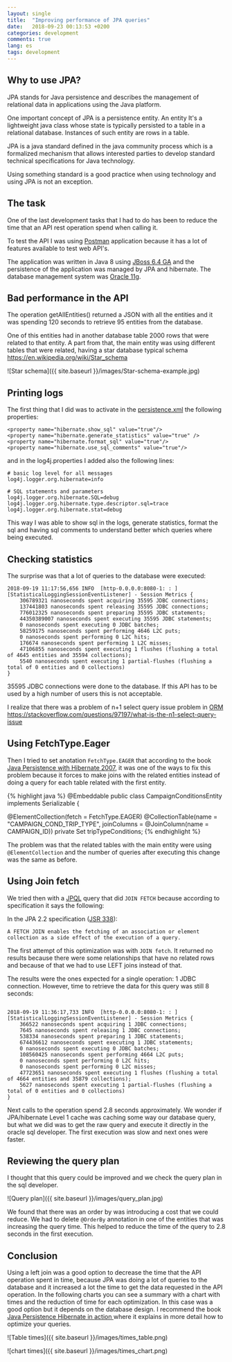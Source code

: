 ```yaml
---
layout: single
title:  "Improving performance of JPA queries"
date:   2018-09-23 00:13:53 +0200
categories: development
comments: true
lang: es
tags: development
---
```


Why to use JPA?
-------------------------
JPA stands for Java persistence and describes the management of relational data in applications using the Java platform.

One important concept of JPA is a persistence entity. An entity It's a lightweight java class whose state is typically persisted to a table in a relational database. Instances of such entity are rows in a table.

JPA is a java standard defined in the java community process which is a formalized mechanism that allows interested parties to develop standard technical specifications for Java technology.

Using something standard is a good practice when using technology and using JPA is not an exception.

The task
-------------------------
One of the last development tasks that I had to do has been to reduce the time that an API rest operation spend when calling it.

To test the API I was using <a href="https://www.getpostman.com/">Postman</a> application because it has a lot of features available to test web API's.

The application was written in Java 8 using <a href="https://access.redhat.com/documentation/en-us/red_hat_jboss_enterprise_application_platform/6.4/html/6.4.0_release_notes/index">JBoss 6.4 GA</a> and the persistence of the application was managed by JPA and hibernate. The database management system was <a href="https://en.wikipedia.org/wiki/Oracle_Database">Oracle 11g</a>.

Bad performance in the API
--------------------------
The operation getAllEntities() returned a JSON with all the entities and it was spending 120 seconds to retrieve 95 entities from the database.

One of this entities had in another database table 2000 rows that were related to that entity. A part from that, the main entity was using different tables that were related, having a star database typical schema <a href="https://en.wikipedia.org/wiki/Star_schema">https://en.wikipedia.org/wiki/Star_schema</a>

![Star schema]({{ site.baseurl }}/images/Star-schema-example.jpg)

Printing logs
-------------------------
The first thing that I did was to activate in the <a href="https://docs.oracle.com/cd/E16439_01/doc.1013/e13981/undejdev003.htm#CHDIDBBF">persistence.xml</a> the following properties:  

```
<property name="hibernate.show_sql" value="true"/>
<property name="hibernate.generate_statistics" value="true" />
<property name="hibernate.format_sql" value="true"/>
<property name="hibernate.use_sql_comments" value="true"/>
```

and in the log4j.properties I added also the following lines:

```
# basic log level for all messages
log4j.logger.org.hibernate=info

# SQL statements and parameters
log4j.logger.org.hibernate.SQL=debug
log4j.logger.org.hibernate.type.descriptor.sql=trace
log4j.logger.org.hibernate.stat=debug
```

This way I was able to show sql in the logs, generate statistics, format the sql and having sql comments to understand better which queries where being executed.

Checking statistics
---------------------------

The surprise was that a lot of queries to the database were executed:  

```
2018-09-19 11:17:56,656 INFO  [http-0.0.0.0:8080-1: : ] [StatisticalLoggingSessionEventListener] - Session Metrics {
    306789321 nanoseconds spent acquiring 35595 JDBC connections;
    137441803 nanoseconds spent releasing 35595 JDBC connections;
    776012325 nanoseconds spent preparing 35595 JDBC statements;
    44350389007 nanoseconds spent executing 35595 JDBC statements;
    0 nanoseconds spent executing 0 JDBC batches;
    58259175 nanoseconds spent performing 4646 L2C puts;
    0 nanoseconds spent performing 0 L2C hits;
    176674 nanoseconds spent performing 1 L2C misses;
    47106855 nanoseconds spent executing 1 flushes (flushing a total of 4645 entities and 35594 collections);
    5540 nanoseconds spent executing 1 partial-flushes (flushing a total of 0 entities and 0 collections)
}
```

35595 JDBC connections were done to the database. If this API has to be used by a high number of users this is not acceptable. 

I realize that there was a problem of n+1 select query issue problem in <a href="https://en.wikipedia.org/wiki/Object-relational_mapping">ORM</a> <a href="https://stackoverflow.com/questions/97197/what-is-the-n1-select-query-issue">https://stackoverflow.com/questions/97197/what-is-the-n1-select-query-issue</a>

Using FetchType.Eager
-----------------------

Then I tried to set anotation `FetchType.EAGER` that according to the book <a href="https://www.manning.com/books/java-persistence-with-hibernate">Java Persistence with Hibernate 2007</a>, it was one of the ways to fix this problem because it forces to make joins with the related entities instead of doing a query for each table related with the first entity.

{% highlight java %}
@Embeddable
public class CampaignConditionsEntity implements Serializable {

@ElementCollection(fetch = FetchType.EAGER)
@CollectionTable(name = "CAMPAIGN_COND_TRIP_TYPE", joinColumns = @JoinColumn(name = CAMPAIGN_ID))
private Set<TripTypeConditionEntity> tripTypeConditions;
{% endhighlight %}

The problem was that the related tables with the main entity were using `@ElementCollection` and the number of queries after executing this change was the same as before.

Using Join fetch
------------------------
We tried then with a <a href="https://es.wikipedia.org/wiki/Java_Persistence_Query_Language">JPQL</a> query that did `JOIN FETCH` because according to specification it says the following:

In the JPA 2.2 specification (<a href="http://download.oracle.com/otn-pub/jcp/persistence-2_2-mrel-spec/JavaPersistence.pdf?AuthParam=1537804209_8090f5eb50f5ef167e6551d97e04fa27">JSR 338</a>):

```
A FETCH JOIN enables the fetching of an association or element collection as a side effect of the execution of a query.
```

The first attempt of this optimization was with `JOIN fetch`. It returned no results because there were some relationships that have no related rows and because of that we had to use LEFT joins instead of that.

The results were the ones expected for a single operation: 1 JDBC connection. However, time to retrieve the data for this query was still 8 seconds:

```

2018-09-19 11:36:17,733 INFO  [http-0.0.0.0:8080-1: : ] [StatisticalLoggingSessionEventListener] - Session Metrics {
    366522 nanoseconds spent acquiring 1 JDBC connections;
    7645 nanoseconds spent releasing 1 JDBC connections;
    538334 nanoseconds spent preparing 1 JDBC statements;
    674436612 nanoseconds spent executing 1 JDBC statements;
    0 nanoseconds spent executing 0 JDBC batches;
    108560425 nanoseconds spent performing 4664 L2C puts;
    0 nanoseconds spent performing 0 L2C hits;
    0 nanoseconds spent performing 0 L2C misses;
    47723651 nanoseconds spent executing 1 flushes (flushing a total of 4664 entities and 35879 collections);
    5627 nanoseconds spent executing 1 partial-flushes (flushing a total of 0 entities and 0 collections)
}
```

Next calls to the operation spend 2.8 seconds approximately. We wonder if JPA/hibernate Level 1 cache was caching some way our database query, but what we did was to get the raw query and execute it directly in the oracle sql developer. The first execution was slow and next ones were faster.

Reviewing the query plan
-------------------------
I thought that this query could be improved and we check the query plan in the sql developer.

![Query plan]({{ site.baseurl }}/images/query_plan.jpg)

We found that there was an order by was introducing a cost that we could reduce. We had to delete `@OrderBy` annotation in one of the entities that was increasing the query time. This helped to reduce the time of the query to 2.8 seconds in the first execution.

Conclusion
--------------------------

Using a left join was a good option to decrease the time that the API operation spent in time, because JPA was doing a lot of queries to the database and it increased a lot the time to get the data requested in the API operation. 
In the following charts you can see a summary with a chart with times and the reduction of time for each optimization. In this case was a good option but it depends on the database design.
 I recommend the book <a href="https://www.amazon.com/Java-Persistence-Hibernate-Revised-Action/dp/1932394885/"> Java Persistence Hibernate in action </a> where it explains in more detail how to optimize your queries.

![Table times]({{ site.baseurl }}/images/times_table.png)

![chart times]({{ site.baseurl }}/images/times_chart.png)



